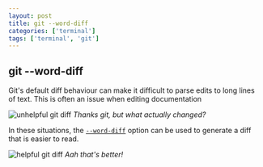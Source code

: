 ```yaml
---
layout: post
title: git --word-diff
categories: ['terminal']
tags: ['terminal', 'git']
---
```


## git --word-diff

Git's default diff behaviour can make it difficult to parse edits to long lines of text. This is often an issue when editing documentation

![unhelpful git diff]({{site.baseurl}}/assets/word-diff1.png)
_Thanks git, but what actually changed?_

In these situations, the [`--word-diff`](https://git-scm.com/docs/git-diff#Documentation/git-diff.txt---word-diffltmodegt) option can be used to generate a diff that is easier to read.

![helpful git diff]({{site.baseurl}}/assets/word-diff2.png)
_Aah that's better!_
